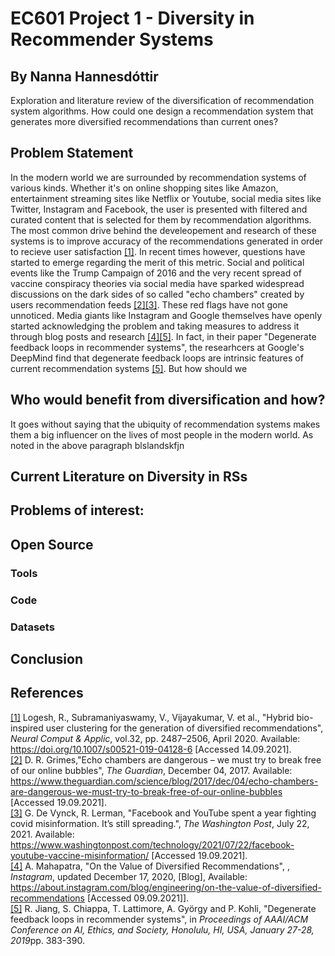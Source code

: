 # EC601 Project 1 - Diversity in Recommender Systems 
## By Nanna Hannesdóttir
Exploration and literature review of the diversification of recommendation system algorithms. How could one design a recommendation system that generates more diversified recommendations than current ones? 

## Problem Statement
In the modern world we are surrounded by recommendation systems of various kinds. Whether it's on online shopping sites like Amazon, entertainment streaming sites like Netflix or Youtube, social media sites like Twitter, Instagram and Facebook, the user is presented with filtered and curated content that is selected for them by recommendation algorithms. The most common drive behind the develeopement and research of these systems is to improve accuracy of the recommendations generated in order to recieve user satisfaction [[1]](#1). In recent times however, questions have started to emerge regarding the merit of this metric. Social and political events like the Trump Campaign of 2016 and the very recent spread of vaccine conspiracy theories via social media have sparked widespread discussions on the dark sides of so called "echo chambers" created by users recommendation feeds [[2]](#2)[[3]](#3). These red flags have not gone unnoticed. Media giants like Instagram and Google themselves have openly started acknowledging the problem and taking measures to address it through blog posts and research [[4]](#4)[[5]](#5). In fact, in their paper "Degenerate feedback loops in recommender systems", the researhcers at Google's DeepMind find that degenerate feedback loops are intrinsic features of current recommendation systems [[5]](#5). But how should we 

## Who would benefit from diversification and how? 
It goes without saying that the ubiquity of recommendation systems makes them a big influencer on the lives of most people in the modern world. As noted in the above paragraph blslandskfjn

## Current Literature on Diversity in RSs
## Problems of interest:
## Open Source 
### Tools
### Code
### Datasets
## Conclusion 


## References
<a name="1"></a>
[[1]](https://link.springer.com/article/10.1007%2Fs00521-019-04128-6) Logesh, R., Subramaniyaswamy, V., Vijayakumar, V. et al., "Hybrid bio-inspired user clustering for the generation of diversified recommendations", <i>Neural Comput & Applic</i>, vol.32, pp. 2487–2506, April 2020. Available: https://doi.org/10.1007/s00521-019-04128-6 [Accessed 14.09.2021].<br>
<a name="2"></a>
[[2]](https://www.theguardian.com/science/blog/2017/dec/04/echo-chambers-are-dangerous-we-must-try-to-break-free-of-our-online-bubbles) D. R. Grimes,"Echo chambers are dangerous –  we must try to break free of our online bubbles", <i>The Guardian</i>, December 04, 2017. Available: https://www.theguardian.com/science/blog/2017/dec/04/echo-chambers-are-dangerous-we-must-try-to-break-free-of-our-online-bubbles [Accessed 19.09.2021].<br>
<a name="3"></a>
[[3]](https://www.washingtonpost.com/technology/2021/07/22/facebook-youtube-vaccine-misinformation/) G. De Vynck, R. Lerman, "Facebook and YouTube spent a year fighting covid misinformation. It’s still spreading.", <i>The Washington Post</i>, July 22, 2021. Available: https://www.washingtonpost.com/technology/2021/07/22/facebook-youtube-vaccine-misinformation/ [Accessed 19.09.2021].<br>
<a name="4"></a>
[[4]](https://about.instagram.com/blog/engineering/on-the-value-of-diversified-recommendations) A. Mahapatra, "On the Value of Diversified Recommendations",
, <i>Instagram</i>, updated December 17, 2020, [Blog], Available: https://about.instagram.com/blog/engineering/on-the-value-of-diversified-recommendations [Accessed 09.09.2021]].<br>
<a name="5"></a>
[[5]](https://arxiv.org/abs/1902.10730) R. Jiang, S. Chiappa, T. Lattimore, A. György and P. Kohli, "Degenerate feedback loops in recommender systems", in <i>Proceedings of AAAI/ACM Conference on AI, Ethics, and Society, Honolulu, HI, USA, January 27-28, 2019</i>pp. 383-390.
